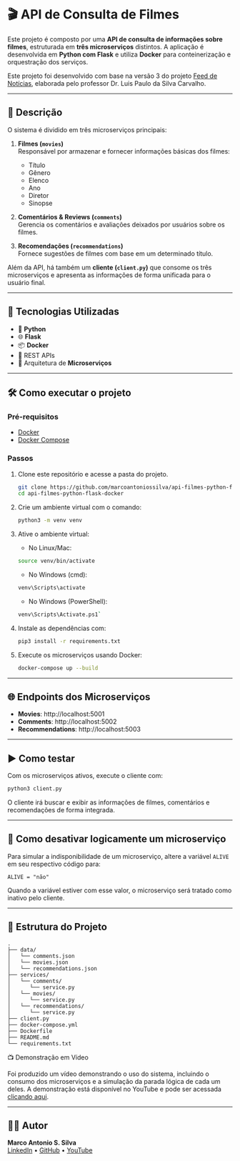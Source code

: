 # 🎬 API de Consulta de Filmes

Este projeto é composto por uma **API de consulta de informações sobre filmes**, estruturada em **três microserviços** distintos. A aplicação é desenvolvida em **Python com Flask** e utiliza **Docker** para conteinerização e orquestração dos serviços.

Este projeto foi desenvolvido com base na versão 3 do projeto [Feed de Notícias](https://gitlab.com/luiscarvalho1/soa/-/blob/master/2025/versao3.zip), elaborada pelo professor Dr. Luis Paulo da Silva Carvalho.

---

## 📌 Descrição

O sistema é dividido em três microserviços principais:

1. **Filmes (`movies`)**  
   Responsável por armazenar e fornecer informações básicas dos filmes:
   - Título
   - Gênero
   - Elenco
   - Ano
   - Diretor
   - Sinopse

2. **Comentários & Reviews (`comments`)**  
   Gerencia os comentários e avaliações deixados por usuários sobre os filmes.

3. **Recomendações (`recommendations`)**  
   Fornece sugestões de filmes com base em um determinado título.

Além da API, há também um **cliente (`client.py`)** que consome os três microserviços e apresenta as informações de forma unificada para o usuário final.

---

## 🚀 Tecnologias Utilizadas

- 🐍 **Python**
- 🌐 **Flask**
- 📦 **Docker**
- 🔌 REST APIs
- 🧱 Arquitetura de **Microserviços**

---

## 🛠️ Como executar o projeto

### Pré-requisitos

- [Docker](https://www.docker.com/)
- [Docker Compose](https://docs.docker.com/compose/)

### Passos

1. Clone este repositório e acesse a pasta do projeto.
    ```bash
    git clone https://github.com/marcoantoniossilva/api-filmes-python-flask-docker.git
    cd api-filmes-python-flask-docker
    ```

2. Crie um ambiente virtual com o comando:  
   ```bash
   python3 -m venv venv
   ```

3. Ative o ambiente virtual:  
   - No Linux/Mac: 
   ```bash 
   source venv/bin/activate
   ``` 
   - No Windows (cmd): 
   ```bash 
   venv\Scripts\activate
   ``` 
   - No Windows (PowerShell): 
   ```bash 
   venv\Scripts\Activate.ps1`
   ``` 

4. Instale as dependências com:  
   ```bash 
   pip3 install -r requirements.txt
   ```

5. Execute os microserviços usando Docker:  
   ```bash 
   docker-compose up --build
   ```

---

## 🌐 Endpoints dos Microserviços

- **Movies**: http://localhost:5001  
- **Comments**: http://localhost:5002  
- **Recommendations**: http://localhost:5003

---

## ▶️ Como testar

Com os microserviços ativos, execute o cliente com:  
```bash 
python3 client.py
```

O cliente irá buscar e exibir as informações de filmes, comentários e recomendações de forma integrada.

---

## 📴 Como desativar logicamente um microserviço

Para simular a indisponibilidade de um microserviço, altere a variável `ALIVE` em seu respectivo código para:

`ALIVE = "não"`

Quando a variável estiver com esse valor, o microserviço será tratado como inativo pelo cliente.

---

## 📂 Estrutura do Projeto

```text 
.
├── data/
│   └── comments.json
│   └── movies.json
│   └── recommendations.json
├── services/
│   └── comments/
│      └── service.py
│   └── movies/
│      └── service.py
│   └── recommendations/
│      └── service.py
├── client.py
├── docker-compose.yml
├── Dockerfile
├── README.md
└── requirements.txt
``` 

📺 Demonstração em Vídeo

Foi produzido um vídeo demonstrando o uso do sistema, incluindo o consumo dos microserviços e a simulação da parada lógica de cada um deles.
A demonstração está disponível no YouTube e pode ser acessada [clicando aqui](https://youtu.be/e5hAWgCe5kc).

---

## 👨‍💻 Autor

**Marco Antonio S. Silva**  
[LinkedIn](https://www.linkedin.com/in/marcosilva95) • [GitHub](https://github.com/marcoantoniossilva) • [YouTube](https://www.youtube.com/@MarcoAntonioSSilvaDev)

